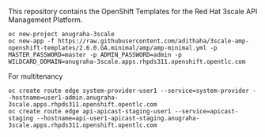 
This repository contains the OpenShift Templates for the Red Hat 3scale API Management Platform.



 ```
oc new-project anugraha-3scale
oc new-app -f https://raw.githubusercontent.com/adithaha/3scale-amp-openshift-templates/2.6.0.GA.minimal/amp/amp-minimal.yml -p MASTER_PASSWORD=master -p ADMIN_PASSWORD=admin -p WILDCARD_DOMAIN=anugraha-3scale.apps.rhpds311.openshift.opentlc.com

 ```
 
 For multitenancy
 ```
oc create route edge system-provider-user1 --service=system-provider --hostname=user1-admin.anugraha-3scale.apps.rhpds311.openshift.opentlc.com
oc create route edge api-apicast-staging-user1 --service=apicast-staging --hostname=api-user1-apicast-staging.anugraha-3scale.apps.rhpds311.openshift.opentlc.com 
 ```
